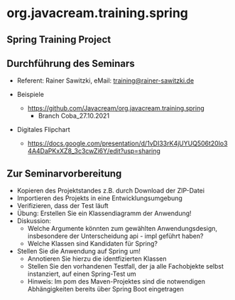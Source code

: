 # org.javacream.training.spring

## Spring Training Project


## Durchführung des Seminars

* Referent: Rainer Sawitzki, eMail: training@rainer-sawitzki.de

* Beispiele
  * https://github.com/Javacream/org.javacream.training.spring
    *  Branch Coba_27.10.2021
* Digitales Flipchart
  * https://docs.google.com/presentation/d/1vDI33rK4jUYUQ506t20lo34A4DaPKxXZ8_3c3cwZi6Y/edit?usp=sharing 

## Zur Seminarvorbereitung

* Kopieren des Projektstandes z.B. durch Download der ZIP-Datei
* Importieren des Projekts in eine Entwicklungsumgebung
* Verifizieren, dass der Test läuft
* Übung: Erstellen Sie ein Klassendiagramm der Anwendung!
* Diskussion: 
  * Welche Argumente könnten zum gewählten Anwendungsdesign, insbesondere der Unterscheidung api - impl geführt haben?
  * Welche Klassen sind Kandidaten für Spring?
* Stellen Sie die Anwendung auf Spring um!
  * Annotieren Sie hierzu die identfizierten Klassen
  * Stellen Sie den vorhandenen Testfall, der ja alle Fachobjekte selbst instanziert, auf einen Spring-Test um
  * Hinweis: Im pom des Maven-Projektes sind die notwendigen Abhängigkeiten bereits über Spring Boot eingetragen
